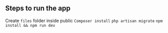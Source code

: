 
## Steps to run the app
Create `files` folder inside public
`Composer install`
`php artisan migrate`
`npm install && npm run dev`
